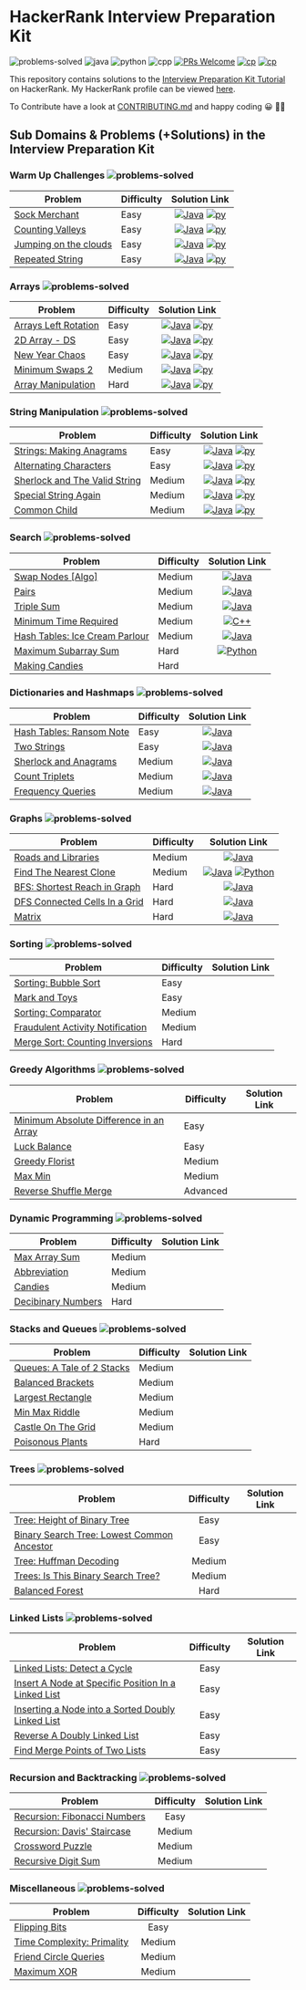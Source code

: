 # HackerRank Interview Preparation Kit

![problems-solved](https://img.shields.io/badge/Problems%20Solved-30/69-1f425f.svg)
![java](https://img.shields.io/badge/Java-28/69-1abc9c.svg)
![python](https://img.shields.io/badge/Python-6/69-1abc9c.svg)
![cpp](https://img.shields.io/badge/C++-1/69-1abc9c.svg)
[![PRs Welcome](https://img.shields.io/badge/PRs-welcome-brightgreen.svg)](CONTRIBUTING.md)
[![cp](https://img.shields.io/badge/also%20see-Competitve%20Programming-1f72ff.svg)](https://github.com/anishLearnsToCode/competitive-programming)
[![cp](https://img.shields.io/badge/also%20see-My%20Hackerrank%20Profile-1f72ff.svg)](https://www.hackerrank.com/anishviewer)

This repository contains solutions to the 
[Interview Preparation Kit Tutorial](https://www.hackerrank.com/interview)
on HackerRank. My HackerRank profile can be viewed [here](https://www.hackerrank.com/anishviewer).

To Contribute have a look at [CONTRIBUTING.md](CONTRIBUTING.md) and happy coding 😀 🐱‍💻

## Sub Domains & Problems (+Solutions) in the Interview Preparation Kit

### Warm Up Challenges  ![problems-solved](https://img.shields.io/badge/Solved-4/4-1abc9c.svg)
| Problem | Difficulty | Solution Link |
|---------|------------|:-------------:|
| [Sock Merchant](https://www.hackerrank.com/challenges/sock-merchant/problem) | Easy | [![Java](https://img.icons8.com/color/40/000000/java-coffee-cup-logo.png)](src/warmup/SockMerchant.java) [![py](https://img.icons8.com/color/35/000000/python.png)](python/warmup/sales_by_match.py) |
| [Counting Valleys](https://www.hackerrank.com/challenges/counting-valleys/problem) | Easy | [![Java](https://img.icons8.com/color/40/000000/java-coffee-cup-logo.png)](src/warmup/CountingValleys.java) [![py](https://img.icons8.com/color/35/000000/python.png)](python/warmup/counting_valleys.py) |
| [Jumping on the clouds](https://www.hackerrank.com/challenges/jumping-on-the-clouds/problem) | Easy | [![Java](https://img.icons8.com/color/40/000000/java-coffee-cup-logo.png)](src/warmup/JumpingOnTheClouds.java) [![py](https://img.icons8.com/color/35/000000/python.png)](python/warmup/jumping_on_the_clouds.py) |
| [Repeated String](https://www.hackerrank.com/challenges/repeated-string/problem) | Easy | [![Java](https://img.icons8.com/color/40/000000/java-coffee-cup-logo.png)](src/warmup/RepeatedString.java) [![py](https://img.icons8.com/color/35/000000/python.png)](python/warmup/repeated_string.py) |

### Arrays ![problems-solved](https://img.shields.io/badge/Solved-5/5-1abc9c.svg)
| Problem | Difficulty | Solution Link |
|---------|------------|:-------------:|
| [Arrays Left Rotation](https://www.hackerrank.com/challenges/ctci-array-left-rotation/problem) | Easy | [![Java](https://img.icons8.com/color/40/000000/java-coffee-cup-logo.png)](src/arrays/LeftRotation.java) [![py](https://img.icons8.com/color/35/000000/python.png)](python/array/arrays_left_rotation.py) |
| [2D Array - DS](https://www.hackerrank.com/challenges/2d-array/problem) | Easy | [![Java](https://img.icons8.com/color/40/000000/java-coffee-cup-logo.png)](src/arrays/TwoDArrayDs.java) [![py](https://img.icons8.com/color/35/000000/python.png)](python/array/2D_array_ds.py) |
| [New Year Chaos](https://www.hackerrank.com/challenges/new-year-chaos/problem) | Easy | [![Java](https://img.icons8.com/color/40/000000/java-coffee-cup-logo.png)](src/arrays/NewYearChaos.java) [![py](https://img.icons8.com/color/35/000000/python.png)](python/array/new_year_chaos.py) |
| [Minimum Swaps 2](https://www.hackerrank.com/challenges/minimum-swaps-2/problem) | Medium | [![Java](https://img.icons8.com/color/40/000000/java-coffee-cup-logo.png)](src/arrays/MinimumSwaps2.java) [![py](https://img.icons8.com/color/35/000000/python.png)](python/array/minimum_swaps_2.py) |
| [Array Manipulation](https://www.hackerrank.com/challenges/crush/problem) | Hard | [![Java](https://img.icons8.com/color/40/000000/java-coffee-cup-logo.png)](src/arrays/ArrayManipulation.java) [![py](https://img.icons8.com/color/35/000000/python.png)](python/array/array_manipulation.py) |

### String Manipulation ![problems-solved](https://img.shields.io/badge/Solved-5/5-1abc9c.svg)
| Problem | Difficulty | Solution Link |
|---------|------------|:-------------:|
| [Strings: Making Anagrams](https://www.hackerrank.com/challenges/ctci-making-anagrams/problem) | Easy | [![Java](https://img.icons8.com/color/40/000000/java-coffee-cup-logo.png)](src/string/StringsMakingAnagrams.java) [![py](https://img.icons8.com/color/35/000000/python.png)](python/string-manipulation/making_anagrams.py) |
| [Alternating Characters](https://www.hackerrank.com/challenges/alternating-characters/problem) | Easy | [![Java](https://img.icons8.com/color/40/000000/java-coffee-cup-logo.png)](src/string/AlternatingCharacters.java) [![py](https://img.icons8.com/color/35/000000/python.png)](python/string-manipulation/alternating_characters.py) |
| [Sherlock and The Valid String](https://www.hackerrank.com/challenges/sherlock-and-valid-string/problem) | Medium | [![Java](https://img.icons8.com/color/40/000000/java-coffee-cup-logo.png)](src/string/SherlockAndValidStrings.java) [![py](https://img.icons8.com/color/35/000000/python.png)](python/string-manipulation/sherlock_and_valid_string.py) |
| [Special String Again](https://www.hackerrank.com/challenges/special-palindrome-again/problem) | Medium | [![Java](https://img.icons8.com/color/40/000000/java-coffee-cup-logo.png)](src/string/SpecialStringAgain.java) [![py](https://img.icons8.com/color/35/000000/python.png)](python/string-manipulation/special_string_again.py) |
| [Common Child](https://www.hackerrank.com/challenges/common-child/problem) | Medium | [![Java](https://img.icons8.com/color/40/000000/java-coffee-cup-logo.png)](src/string/CommonChild.java) [![py](https://img.icons8.com/color/35/000000/python.png)](python/string-manipulation/common_child.py) |

### Search ![problems-solved](https://img.shields.io/badge/Solved-6/7-1abc9c.svg)
| Problem | Difficulty | Solution Link |
|---------|------------|:-------------:|
| [Swap Nodes [Algo]](https://www.hackerrank.com/challenges/swap-nodes-algo/problem) | Medium | [![Java](https://img.icons8.com/color/40/000000/java-coffee-cup-logo.png)](src/search/SwapNodesAlgo.java) |
| [Pairs](https://www.hackerrank.com/challenges/pairs/problem) | Medium | [![Java](https://img.icons8.com/color/40/000000/java-coffee-cup-logo.png)](src/search/Pairs.java) |
| [Triple Sum](https://www.hackerrank.com/challenges/triple-sum/problem) | Medium | [![Java](https://img.icons8.com/color/40/000000/java-coffee-cup-logo.png)](src/search/TripleSum.java) |
| [Minimum Time Required](https://www.hackerrank.com/challenges/minimum-time-required/problem) | Medium | [![C++](https://img.icons8.com/color/35/000000/c-plus-plus-logo.png)](src/search/minimum-time-required.cpp) |
| [Hash Tables: Ice Cream Parlour](https://www.hackerrank.com/challenges/ctci-ice-cream-parlor/problem) | Medium | [![Java](https://img.icons8.com/color/40/000000/java-coffee-cup-logo.png)](src/search/HashTableIceCreamParlour.java) |
| [Maximum Subarray Sum](https://www.hackerrank.com/challenges/maximum-subarray-sum/problem) | Hard | [![Python](https://img.icons8.com/color/35/000000/python.png)](src/search/maximum-sum-subarray.py) |
| [Making Candies](https://www.hackerrank.com/challenges/making-candies) | Hard | |

### Dictionaries and Hashmaps ![problems-solved](https://img.shields.io/badge/Solved-5/5-1abc9c.svg)
| Problem | Difficulty | Solution Link |
|---------|------------|:-------------:|
| [Hash Tables: Ransom Note](https://www.hackerrank.com/challenges/ctci-ransom-note/problem) | Easy | [![Java](https://img.icons8.com/color/40/000000/java-coffee-cup-logo.png)](src/dictionaries/HashTablesRansomNote.java) |
| [Two Strings](https://www.hackerrank.com/challenges/two-strings/problem) | Easy | [![Java](https://img.icons8.com/color/40/000000/java-coffee-cup-logo.png)](src/dictionaries/TwoStrings.java) |
| [Sherlock and Anagrams](https://www.hackerrank.com/challenges/sherlock-and-anagrams/problem) | Medium | [![Java](https://img.icons8.com/color/40/000000/java-coffee-cup-logo.png)](src/dictionaries/SherlockAndAnagrams.java) |
| [Count Triplets](https://www.hackerrank.com/challenges/count-triplets-1/problem) | Medium | [![Java](https://img.icons8.com/color/40/000000/java-coffee-cup-logo.png)](src/dictionaries/CountTriplets.java) |
| [Frequency Queries](https://www.hackerrank.com/challenges/frequency-queries/problem) | Medium | [![Java](https://img.icons8.com/color/40/000000/java-coffee-cup-logo.png)](src/dictionaries/FrequencyQueries.java) |

### Graphs ![problems-solved](https://img.shields.io/badge/Solved-5/5-1abc9c.svg)
| Problem | Difficulty | Solution Link |
|---------|------------|:-------------:|
| [Roads and Libraries](https://www.hackerrank.com/challenges/torque-and-development/problem) | Medium | [![Java](https://img.icons8.com/color/40/000000/java-coffee-cup-logo.png)](src/graphs/RoadsAndLibraries.java) |
| [Find The Nearest Clone](https://www.hackerrank.com/challenges/find-the-nearest-clone/problem) | Medium | [![Java](https://img.icons8.com/color/40/000000/java-coffee-cup-logo.png)](src/graphs/FindNearestNodeNaive.java) [![Python](https://img.icons8.com/color/35/000000/python.png)](https://github.com/anishLearnsToCode/hackerrank-interview-preparation-kit/blob/master/src/graphs/find-nearest-node.py) |
| [BFS: Shortest Reach in Graph](https://www.hackerrank.com/challenges/ctci-bfs-shortest-reach/problem) | Hard | [![Java](https://img.icons8.com/color/40/000000/java-coffee-cup-logo.png)](src/graphs/BFSShortestReachInGraph.java) |
| [DFS Connected Cells In a Grid](https://www.hackerrank.com/challenges/ctci-connected-cell-in-a-grid/problem) | Hard | [![Java](https://img.icons8.com/color/40/000000/java-coffee-cup-logo.png)](src/graphs/DfsConnectedCellInAGrid.java) |
| [Matrix](https://www.hackerrank.com/challenges/matrix/problem) | Hard | [![Java](https://img.icons8.com/color/40/000000/java-coffee-cup-logo.png)](src/graphs/MatrixUnionJoin.java) |

### Sorting ![problems-solved](https://img.shields.io/badge/Solved-0/5-1abc9c.svg)

| Problem | Difficulty | Solution Link |
|---------|------------|:-------------:|
| [Sorting: Bubble Sort](https://www.hackerrank.com/challenges/ctci-bubble-sort) | Easy | |
| [Mark and Toys](https://www.hackerrank.com/challenges/mark-and-toys) | Easy | |
| [Sorting: Comparator](https://www.hackerrank.com/challenges/ctci-comparator-sorting) | Medium | |
| [Fraudulent Activity Notification](https://www.hackerrank.com/challenges/fraudulent-activity-notifications) | Medium | |
| [Merge Sort: Counting Inversions](https://www.hackerrank.com/challenges/ctci-merge-sort) | Hard | |

### Greedy Algorithms ![problems-solved](https://img.shields.io/badge/Solved-0/5-1abc9c.svg)

| Problem | Difficulty | Solution Link |
|---------|------------|:-------------:|
| [Minimum Absolute Difference in an Array](https://www.hackerrank.com/challenges/minimum-absolute-difference-in-an-array) | Easy | |
| [Luck Balance](https://www.hackerrank.com/challenges/luck-balance) | Easy | |
| [Greedy Florist](https://www.hackerrank.com/challenges/greedy-florist) | Medium | |
| [Max Min](https://www.hackerrank.com/challenges/angry-children) | Medium | |
| [Reverse Shuffle Merge](https://www.hackerrank.com/challenges/reverse-shuffle-merge) | Advanced | |

### Dynamic Programming ![problems-solved](https://img.shields.io/badge/Solved-0/4-1abc9c.svg)

| Problem | Difficulty | Solution Link |
|---------|------------|:-------------:|
| [Max Array Sum](https://www.hackerrank.com/challenges/max-array-sum) | Medium | |
| [Abbreviation](https://www.hackerrank.com/challenges/abbr) | Medium | |
| [Candies](https://www.hackerrank.com/challenges/candies) | Medium | |
| [Decibinary Numbers](https://www.hackerrank.com/challenges/decibinary-numbers) | Hard | |

### Stacks and Queues ![problems-solved](https://img.shields.io/badge/Solved-0/6-1abc9c.svg)

| Problem | Difficulty | Solution Link |
|---------|------------|:-------------:|
| [Queues: A Tale of 2 Stacks](https://www.hackerrank.com/challenges/ctci-queue-using-two-stacks) | Medium | |
| [Balanced Brackets](https://www.hackerrank.com/challenges/balanced-brackets) | Medium | |
| [Largest Rectangle](https://www.hackerrank.com/challenges/largest-rectangle) | Medium | |
| [Min Max Riddle](https://www.hackerrank.com/challenges/min-max-riddle) | Medium | |
| [Castle On The Grid](https://www.hackerrank.com/challenges/castle-on-the-grid) | Medium | |
| [Poisonous Plants](https://www.hackerrank.com/challenges/poisonous-plants) | Hard | |

### Trees ![problems-solved](https://img.shields.io/badge/Solved-0/5-1abc9c.svg)

| Problem | Difficulty | Solution Link |
|---------|:----------:|:-------------:|
| [Tree: Height of Binary Tree](https://www.hackerrank.com/challenges/tree-height-of-a-binary-tree) | Easy | |
| [Binary Search Tree: Lowest Common Ancestor](https://www.hackerrank.com/challenges/binary-search-tree-lowest-common-ancestor) | Easy | |
| [Tree: Huffman Decoding](https://www.hackerrank.com/challenges/tree-huffman-decoding) | Medium | |
| [Trees: Is This Binary Search Tree?](https://www.hackerrank.com/challenges/ctci-is-binary-search-tree) | Medium | |
| [Balanced Forest](https://www.hackerrank.com/challenges/balanced-forest) | Hard | |

### Linked Lists ![problems-solved](https://img.shields.io/badge/Solved-0/5-1abc9c.svg)

| Problem | Difficulty | Solution Link |
|---------|:----------:|:-------------:|
| [Linked Lists: Detect a Cycle](https://www.hackerrank.com/challenges/ctci-linked-list-cycle) | Easy | |
| [Insert A Node at Specific Position In a Linked List](https://www.hackerrank.com/challenges/insert-a-node-at-a-specific-position-in-a-linked-list) | Easy | |
| [Inserting a Node into a Sorted Doubly Linked List](https://www.hackerrank.com/challenges/insert-a-node-into-a-sorted-doubly-linked-list) | Easy | |
| [Reverse A Doubly Linked List](https://www.hackerrank.com/challenges/reverse-a-doubly-linked-list) | Easy | |
| [Find Merge Points of Two Lists](https://www.hackerrank.com/challenges/find-the-merge-point-of-two-joined-linked-lists) | Easy | |

### Recursion and Backtracking ![problems-solved](https://img.shields.io/badge/Solved-0/4-1abc9c.svg)

| Problem | Difficulty | Solution Link |
|---------|:----------:|:-------------:|
| [Recursion: Fibonacci Numbers](https://www.hackerrank.com/challenges/ctci-fibonacci-numbers) | Easy | |
| [Recursion: Davis' Staircase](https://www.hackerrank.com/challenges/ctci-recursive-staircase) | Medium | |
| [Crossword Puzzle](https://www.hackerrank.com/challenges/crossword-puzzle) | Medium | |
| [Recursive Digit Sum](https://www.hackerrank.com/challenges/recursive-digit-sum) | Medium | |

### Miscellaneous ![problems-solved](https://img.shields.io/badge/Solved-0/4-1abc9c.svg)

| Problem | Difficulty | Solution Link |
|---------|:----------:|:-------------:|
| [Flipping Bits](https://www.hackerrank.com/challenges/flipping-bits) | Easy | |
| [Time Complexity: Primality](https://www.hackerrank.com/challenges/ctci-big-o) | Medium | |
| [Friend Circle Queries](https://www.hackerrank.com/challenges/friend-circle-queries) | Medium | |
| [Maximum XOR](https://www.hackerrank.com/challenges/maximum-xor) | Medium | |
